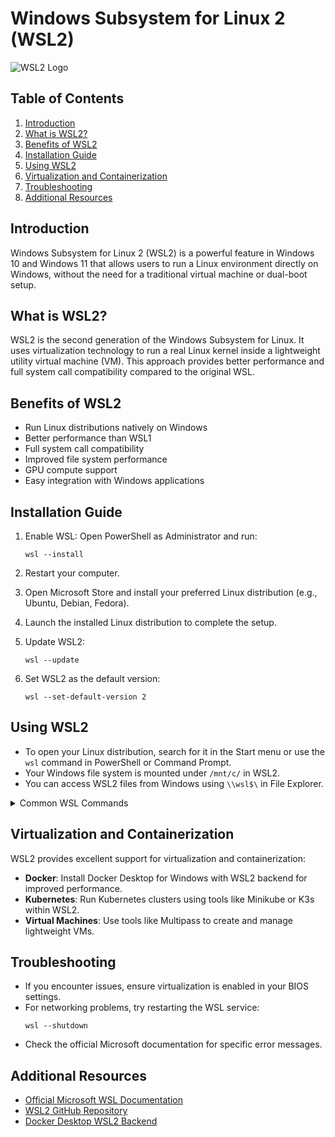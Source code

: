 # Windows Subsystem for Linux 2 (WSL2)

![WSL2 Logo](https://devblogs.microsoft.com/commandline/wp-content/uploads/sites/33/2019/05/LogoDesign-1024x486.png)

## Table of Contents

1. [Introduction](#introduction)
2. [What is WSL2?](#what-is-wsl2)
3. [Benefits of WSL2](#benefits-of-wsl2)
4. [Installation Guide](#installation-guide)
5. [Using WSL2](#using-wsl2)
6. [Virtualization and Containerization](#virtualization-and-containerization)
7. [Troubleshooting](#troubleshooting)
8. [Additional Resources](#additional-resources)

## Introduction

Windows Subsystem for Linux 2 (WSL2) is a powerful feature in Windows 10 and Windows 11 that allows users to run a Linux environment directly on Windows, without the need for a traditional virtual machine or dual-boot setup.

## What is WSL2?

WSL2 is the second generation of the Windows Subsystem for Linux. It uses virtualization technology to run a real Linux kernel inside a lightweight utility virtual machine (VM). This approach provides better performance and full system call compatibility compared to the original WSL.

## Benefits of WSL2

- Run Linux distributions natively on Windows
- Better performance than WSL1
- Full system call compatibility
- Improved file system performance
- GPU compute support
- Easy integration with Windows applications

## Installation Guide

1. Enable WSL:
   Open PowerShell as Administrator and run:

   ```
   wsl --install
   ```

2. Restart your computer.

3. Open Microsoft Store and install your preferred Linux distribution (e.g., Ubuntu, Debian, Fedora).

4. Launch the installed Linux distribution to complete the setup.

5. Update WSL2:

   ```
   wsl --update
   ```

6. Set WSL2 as the default version:
   ```
   wsl --set-default-version 2
   ```

## Using WSL2

- To open your Linux distribution, search for it in the Start menu or use the `wsl` command in PowerShell or Command Prompt.
- Your Windows file system is mounted under `/mnt/c/` in WSL2.
- You can access WSL2 files from Windows using `\\wsl$\` in File Explorer.

<details>
<summary>Common WSL Commands</summary>

| Command                          | Description                       |
| -------------------------------- | --------------------------------- |
| `wsl`                            | Open the default WSL distribution |
| `wsl -d <DistroName>`            | Open a specific distribution      |
| `wsl --list`                     | List installed distributions      |
| `wsl --set-default <DistroName>` | Set the default distribution      |
| `wsl --unregister <DistroName>`  | Unregister/remove a distribution  |
| `wsl --shutdown`                 | Shutdown all WSL instances        |
| `wsl --update`                   | Update WSL                        |
| `wsl --status`                   | Check WSL status and version      |
| `wsl --help`                     | Display help information          |

</details>

## Virtualization and Containerization

WSL2 provides excellent support for virtualization and containerization:

- **Docker**: Install Docker Desktop for Windows with WSL2 backend for improved performance.
- **Kubernetes**: Run Kubernetes clusters using tools like Minikube or K3s within WSL2.
- **Virtual Machines**: Use tools like Multipass to create and manage lightweight VMs.

## Troubleshooting

- If you encounter issues, ensure virtualization is enabled in your BIOS settings.
- For networking problems, try restarting the WSL service:
  ```
  wsl --shutdown
  ```
- Check the official Microsoft documentation for specific error messages.

## Additional Resources

- [Official Microsoft WSL Documentation](https://docs.microsoft.com/en-us/windows/wsl/)
- [WSL2 GitHub Repository](https://github.com/microsoft/WSL2-Linux-Kernel)
- [Docker Desktop WSL2 Backend](https://docs.docker.com/desktop/windows/wsl/)

